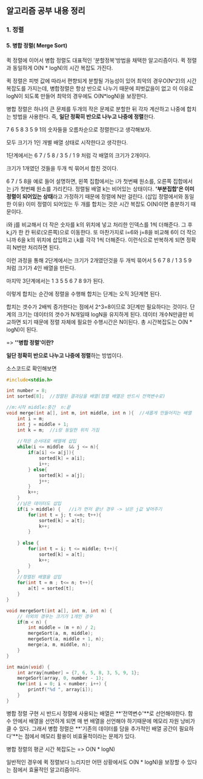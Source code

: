 ## 알고리즘 공부 내용 정리

### 1. 정렬

#### 5. 병합 정렬( Merge Sort)

퀵 정렬에 이어서 병합 정렬도 대표적인 '분할정복'방법을 채택한 알고리즘이다. 퀵 정렬과 동일하게 O(N * logN)의 시간 복잡도 가진다.

퀵 정렬은 피벗 값에 따라서 편향되게 분할될 가능성이 있어 최악의 경우O(N^2)의 시간 복잡도를 가지는데, 병합정렬은 항상 반으로 나누기 때문에 피벗값을이 없고 이 이유로  logN이 되도록 만들어 최악의 경우에도 O(N*logN)을 보장한다. 

병합 정렬은 하나의 큰 문제를 두개의 작은 문제로 분할한 뒤 각자 계산하고 나중에 합치는 방법을 사용한다. 즉, **일단 정확히 반으로 나누고 나중에 정렬**한다.

7 6 5 8 3 5 9 1의 숫자들을 오름차순으로 정렬한다고 생각해보자.

모두 크기가 1인 개별 배열 상태로 시작한다고 생각한다. 

1단계에서는 6 7 / 5 8 / 3 5 / 1 9 처럼 각 배열의 크기가 2개이다.

크기가 1개였던 것들을 두개 씩 묶어서 합친 것이다.

6 7 / 5 8을 예로 들어 설명하면, 왼쪽 집합에서는 i가 첫번째 원소를, 오른쪽 집합에서는 j가 첫번째 원소를 가리킨다. 정렬될 배열 k는 비어있는 상태이다. **'부분집합'은 이미 정렬이 되어있는 상태**라고 가정하기 때문에 정렬에 N만 걸린다. (삽입 정렬에서와 동일한 이유) 이미 정렬이 되어있는 두 개를 합치는 것은 시간 복잡도 O(N)이면 충분하기 때문이다. 

i와 j를 비교해서 더 작은 숫자를 k의 위치에 넣고 처리한 인덱스를 1씩 더해준다. 그 후 k,j가 한 칸 뒤로(오른쪽)으로 이동한다. 또 마찬가지로 i=6와 j=8을 비교해 6이 더 작으니까 6을 k의 위치에 삽입하고 i,k를 각각 1씩 더해준다. 이런식으로 반복하게 되면 정확히 N번만 처리하면 된다.

이런 과정을 통해 2단계에서는 크기가 2개였던것을 두 개씩 묶어서 5 6 7 8 / 1 3 5 9 처럼 크기가 4인 배열을 만든다.

마지막 3단계에서는 1 3 5 5 6 7 8 9가 된다.

이렇게 합치는 순간에 정렬을 수행해 합치는 단계는 오직 3단계면 된다.

합치는 갯수가 2배씩 증가한다는 점에서 2^3=8이므로 3단계만 필요하다는 것이다. 단계의 크기는 데이터의 갯수가 N개일때 logN을 유지하게 된다. 데이터 개수N만큼만 비교하면 되기 때문에 정렬 자체에 필요한 수행시간은 N이된다. 총 시간복잡도는 O(N * logN)이 된다.



=> **''병합 정렬'이란?**

**일단 정확히 반으로 나누고 나중에 정렬**하는 방법이다.

소스코드로 확인해보면

```c++
#include<stdio.h>

int number = 8;
int sorted[8];  //정렬된 결과담을 배열(정렬 배열은 반드시 전역변수로)

//m:시작 middle:중간  n:끝 
void merge(int a[], int m, int middle, int n ){  //새롭게 만들어지는 배열
	int i = m;
	int j = middle + 1;
	int k = m;  //i랑 동일한 위치 가짐
	
	//작은 순서대로 배열에 삽입
	while(i <= middle  && j <= n){
		if(a[i] <= a[j]){
			sorted[k] = a[i];
			i++;
		} else{
			sorted[k] = a[j];
			j++;
		}
		k++;
	} 
	//남은 데이터도 삽입
	if(i > middle) {   //i가 먼저 끝난 경우 -> 남은 j값 넣어주기 
		for(int t = j; t <=n; t++){
			sorted[k] = a[t];
			k++;
		}
		
	} else {
		for(int t = i; t <= middle; t++){
			sorted[k] = a[t];
			k++;
		}
	}
	//정렬된 배열을 삽입 
	for(int t = m ; t<= n; t++){
		a[t] = sorted[t];
	}
}

void mergeSort(int a[], int m, int n) {
	// 이외의 경우는 크기가 1개인 경우 
	if(m < n) {
		int middle = (m + n) / 2;
		mergeSort(a, m, middle);
		mergeSort(a, middle + 1, n);
		merge(a, m, middle, n);
	}
}

int main(void) {
	int array[number] = {7, 6, 5, 8, 3, 5, 9, 1};
	mergeSort(array, 0, number - 1);
	for(int i = 0; i < number; i++) {
		printf("%d ", array[i]);
	}
} 
```

병합 정렬 구현 시 반드시 정렬에 사용되는 배열은 **'전역변수'**로 선언해야한다. 함수 안에서 배열을 선언하게 되면 매 번 배열을 선언해야 하기때문에 메모리 자원 낭비가 클 수 있다. 그래서 병합 정렬은 **'기존의 데이터를 담을 추가적인 배열 공간이 필요하다'**는 점에서 메모리 활용이 비효율적이라는 문제가 있다.



병합 정렬의 평균 시간 복잡도는 => O(N * logN)

일반적인 경우에 퀵 정렬보다 느리지만 어떤 상황에서도 O(N * logN)을 보장할 수 있다는 점에서 효율적인 알고리즘이다.




